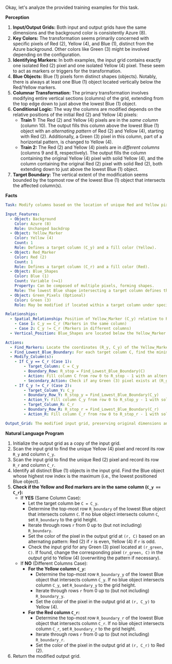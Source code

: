 Okay, let's analyze the provided training examples for this task.

**Perception**

1.  **Input/Output Grids:** Both input and output grids have the same dimensions and the background color is consistently Azure (8).
2.  **Key Colors:** The transformation seems primarily concerned with specific pixels of Red (2), Yellow (4), and Blue (1), distinct from the Azure background. Other colors like Green (3) might be involved depending on the configuration.
3.  **Identifying Markers:** In both examples, the input grid contains exactly one isolated Red (2) pixel and one isolated Yellow (4) pixel. These seem to act as markers or triggers for the transformation.
4.  **Blue Objects:** Blue (1) pixels form distinct shapes (objects). Notably, there is always at least one Blue (1) object located vertically below the Red/Yellow markers.
5.  **Columnar Transformation:** The primary transformation involves modifying entire vertical sections (columns) of the grid, extending from the top edge down to just above the lowest Blue (1) object.
6.  **Conditional Logic:** The way the columns are modified depends on the relative positions of the initial Red (2) and Yellow (4) pixels:
    *   **Train 1:** The Red (2) and Yellow (4) pixels are in the *same column* (column 10). The output fills this column above the lowest Blue (1) object with an *alternating pattern* of Red (2) and Yellow (4), starting with Red (2). Additionally, a Green (3) pixel in this column, part of a horizontal pattern, is changed to Yellow (4).
    *   **Train 2:** The Red (2) and Yellow (4) pixels are in *different columns* (columns 9 and 8, respectively). The output fills the column containing the original Yellow (4) pixel with solid Yellow (4), and the column containing the original Red (2) pixel with solid Red (2), both extending down to just above the lowest Blue (1) object.
7.  **Target Boundary:** The vertical extent of the modification seems bounded by the topmost row of the lowest Blue (1) object that intersects the affected column(s).

**Facts**


```yaml
Task: Modify columns based on the location of unique Red and Yellow pixels relative to each other and a lower Blue object.

Input_Features:
  - Object: Background
    Color: Azure (8)
    Role: Unchanged backdrop
  - Object: Yellow_Marker
    Color: Yellow (4)
    Count: 1
    Role: Defines a target column (C_y) and a fill color (Yellow).
  - Object: Red_Marker
    Color: Red (2)
    Count: 1
    Role: Defines a target column (C_r) and a fill color (Red).
  - Object: Blue_Shapes
    Color: Blue (1)
    Count: Variable (>=1)
    Property: Can be composed of multiple pixels, forming shapes.
    Role: The lowest Blue shape intersecting a target column defines the lower boundary for column modification.
  - Object: Green_Pixels (Optional)
    Color: Green (3)
    Role: May be modified if located within a target column under specific conditions (Case 1).

Relationships:
  - Spatial_Relationship: Position of Yellow_Marker (C_y) relative to Red_Marker (C_r).
    - Case 1: C_y == C_r (Markers in the same column)
    - Case 2: C_y != C_r (Markers in different columns)
  - Vertical_Position: Blue_Shapes are located below the Yellow_Marker and Red_Marker.

Actions:
  - Find_Markers: Locate the coordinates (R_y, C_y) of the Yellow_Marker and (R_r, C_r) of the Red_Marker.
  - Find_Lowest_Blue_Boundary: For each target column C, find the minimum row index (R_boundary) occupied by the lowest Blue (1) shape intersecting that column C. If no blue shape intersects, the boundary is the grid height.
  - Modify_Column(s):
    - If C_y == C_r (Case 1):
        - Target_Column: C = C_y
        - Boundary_Row: R_stop = Find_Lowest_Blue_Boundary(C)
        - Action: Fill column C from row 0 to R_stop - 1 with an alternating pattern [Red (2), Yellow (4), Red (2), ...], starting with Red (2).
        - Secondary_Action: Check if any Green (3) pixel exists at (R_green, C) in the input. If yes, change the output pixel at (R_green, C) to Yellow (4).
    - If C_y != C_r (Case 2):
        - Target_Column_Y: C_y
        - Boundary_Row_Y: R_stop_y = Find_Lowest_Blue_Boundary(C_y)
        - Action_Y: Fill column C_y from row 0 to R_stop_y - 1 with solid Yellow (4).
        - Target_Column_R: C_r
        - Boundary_Row_R: R_stop_r = Find_Lowest_Blue_Boundary(C_r)
        - Action_R: Fill column C_r from row 0 to R_stop_r - 1 with solid Red (2).

Output_Grid: The modified input grid, preserving original dimensions and background. Unmodified pixels retain their original color.
```


**Natural Language Program**

1.  Initialize the output grid as a copy of the input grid.
2.  Scan the input grid to find the unique Yellow (4) pixel and record its row `R_y` and column `C_y`.
3.  Scan the input grid to find the unique Red (2) pixel and record its row `R_r` and column `C_r`.
4.  Identify all distinct Blue (1) objects in the input grid. Find the Blue object whose highest row index is the maximum (i.e., the lowest positioned Blue object).
5.  **Check if the Yellow and Red markers are in the same column (`C_y == C_r`):**
    *   If **YES** (Same Column Case):
        *   Let the target column be `C = C_y`.
        *   Determine the top-most row `R_boundary` of the lowest Blue object that intersects column `C`. If no blue object intersects column `C`, set `R_boundary` to the grid height.
        *   Iterate through rows `r` from 0 up to (but not including) `R_boundary`.
        *   Set the color of the pixel in the output grid at `(r, C)` based on an alternating pattern: Red (2) if `r` is even, Yellow (4) if `r` is odd.
        *   Check the input grid for any Green (3) pixel located at `(r_green, C)`. If found, change the corresponding pixel `(r_green, C)` in the *output* grid to Yellow (4) (overwriting the pattern if necessary).
    *   If **NO** (Different Columns Case):
        *   **For the Yellow column `C_y`:**
            *   Determine the top-most row `R_boundary_y` of the lowest Blue object that intersects column `C_y`. If no blue object intersects column `C_y`, set `R_boundary_y` to the grid height.
            *   Iterate through rows `r` from 0 up to (but not including) `R_boundary_y`.
            *   Set the color of the pixel in the output grid at `(r, C_y)` to Yellow (4).
        *   **For the Red column `C_r`:**
            *   Determine the top-most row `R_boundary_r` of the lowest Blue object that intersects column `C_r`. If no blue object intersects column `C_r`, set `R_boundary_r` to the grid height.
            *   Iterate through rows `r` from 0 up to (but not including) `R_boundary_r`.
            *   Set the color of the pixel in the output grid at `(r, C_r)` to Red (2).
6.  Return the modified output grid.